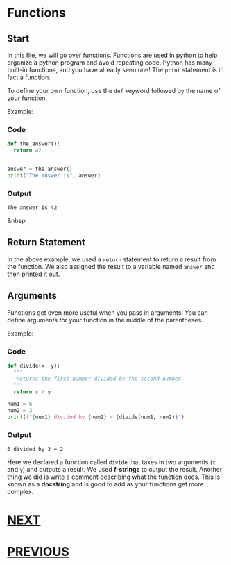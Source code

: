 # Functions

## Start

In this file, we will go over functions. Functions are used in python to help organize a python program and avoid repeating code. Python has many built-in functions, and you have already seen one! The `print` statement is in fact a function.

To define your own function, use the `def` keyword followed by the name of your function.

Example:

### Code

```python
def the_answer():
  return 42


answer = the_answer()
print("The answer is", answer)
```

### Output

```shell
The answer is 42
```

&nbsp

## Return Statement

In the above example, we used a `return` statement to return a result from the function. We also assigned the result to a variable named `answer` and then printed it out.

## Arguments

Functions get even more useful when you pass in arguments. You can define arguments for your function in the middle of the parentheses.

Example:

### Code

```python
def divide(x, y):
  """
   Returns the first number divided by the second number.
  """
  return x / y

num1 = 6
num2 = 3
print(f"{num1} divided by {num2} = {divide(num1, num2)}")
```

### Output

```shell
6 divided by 3 = 2
```

Here we declared a function called `divide` that takes in two arguments (`x` and `y`) and outputs a result. We used **f-strings** to output the result.
Another thing we did is write a comment describing what the function does. This is known as a **docstring** and is good to add as your functions get more complex.

# [NEXT]()

# [PREVIOUS](3.%20operators.md)
